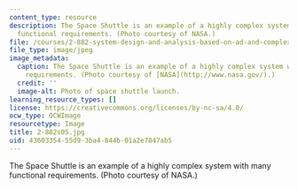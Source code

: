 ```yaml
---
content_type: resource
description: The Space Shuttle is an example of a highly complex system with many
  functional requirements. (Photo courtesy of NASA.)
file: /courses/2-882-system-design-and-analysis-based-on-ad-and-complexity-theories-spring-2005/4360335455d93ba4844b01a2e7847ab5_2-882s05.jpg
file_type: image/jpeg
image_metadata:
  caption: The Space Shuttle is an example of a highly complex system with many functional
    requirements. (Photo courtesy of [NASA](http://www.nasa.gov/).)
  credit: ''
  image-alt: Photo of space shuttle launch.
learning_resource_types: []
license: https://creativecommons.org/licenses/by-nc-sa/4.0/
ocw_type: OCWImage
resourcetype: Image
title: 2-882s05.jpg
uid: 43603354-55d9-3ba4-844b-01a2e7847ab5
---
```

The Space Shuttle is an example of a highly complex system with many functional requirements. (Photo courtesy of NASA.)